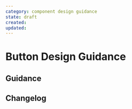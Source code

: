 ```yaml
---
category: component design guidance
state: draft
created: 
updated: 
---
```


# Button Design Guidance

## Guidance

## Changelog
